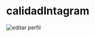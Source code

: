 # calidadIntagram



![editar perfil](https://user-images.githubusercontent.com/64994783/137839898-0e20a484-fc2c-4a98-b785-5f35312a550f.png)
